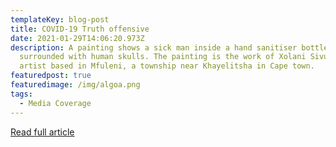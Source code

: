 ```yaml
---
templateKey: blog-post
title: COVID-19 Truth offensive
date: 2021-01-29T14:06:20.973Z
description: A painting shows a sick man inside a hand sanitiser bottle,
  surrounded with human skulls. The painting is the work of Xolani Sivunda, an
  artist based in Mfuleni, a township near Khayelitsha in Cape town.
featuredpost: true
featuredimage: /img/algoa.png
tags:
  - Media Coverage
---
```

[Read full article ](https://www.spotlightnsp.co.za/2021/01/29/covid-19-truth-offensive-needed-to-counter-vaccine-misinformation-says-expert/)